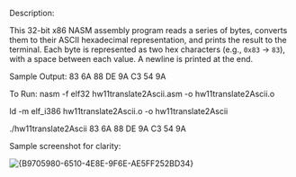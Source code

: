 Description:

This 32-bit x86 NASM assembly program reads a series of bytes, converts them to their ASCII hexadecimal representation, and prints the result to the terminal. 
Each byte is represented as two hex characters (e.g., `0x83` → `83`), with a space between each value. A newline is printed at the end.


Sample Output:
83 6A 88 DE 9A C3 54 9A


To Run:
nasm -f elf32 hw11translate2Ascii.asm -o hw11translate2Ascii.o

ld -m elf_i386 hw11translate2Ascii.o -o hw11translate2Ascii

./hw11translate2Ascii
83 6A 88 DE 9A C3 54 9A

Sample screenshot for clarity:

![{B9705980-6510-4E8E-9F6E-AE5FF252BD34}](https://github.com/user-attachments/assets/4a41a144-5e7d-4e79-9f5a-5f9de7123f6c)


